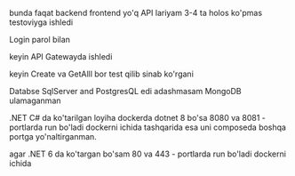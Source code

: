 bunda faqat backend frontend yo'q API lariyam 3-4 ta holos ko'pmas testoviyga ishledi

 Login parol bilan 

keyin API Gatewayda ishledi 

keyin Create va GetAlll bor test qilib sinab ko'rgani 

Databse SqlServer and PostgresQL edi adashmasam MongoDB ulamaganman

.NET C# da ko'tarilgan loyiha dockerda dotnet 8 bo'sa 8080 va 8081 - portlarda run bo'ladi dockerni ichida 
tashqarida esa uni composeda boshqa portga yo'naltirganman.

agar .NET 6 da ko'targan bo'sam 80 va 443 - portlarda run bo'ladi dockerni ichida
